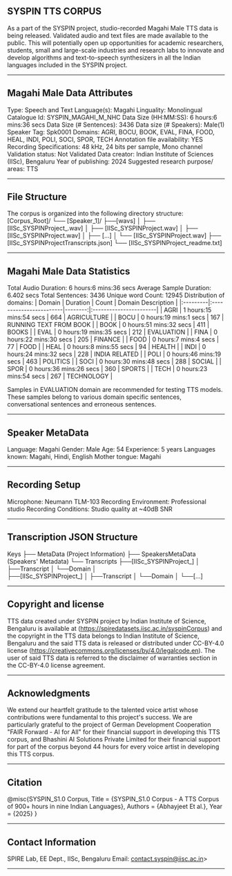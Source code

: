 ## SYSPIN TTS CORPUS

As a part of the SYSPIN project, studio-recorded Magahi Male TTS data is being released.
Validated audio and text files are made available to the public. This will potentially open up
opportunities for academic researchers, students, small and large-scale industries and research
labs to innovate and develop algorithms and text-to-speech synthesizers in all the Indian languages
included in the SYSPIN project.

---

## Magahi Male Data Attributes

Type: Speech and Text
Language(s): Magahi
Linguality: Monolingual
Catalogue Id: SYSPIN_MAGAHI_M_NHC
Data Size (HH:MM:SS): 6 hours:6 mins:36 secs
Data Size (# Sentences): 3436
Data size (# Speakers): Male(1)
Speaker Tag: Spk0001
Domains: AGRI, BOCU, BOOK, EVAL, FINA, FOOD, HEAL, INDI, POLI, SOCI, SPOR, TECH
Annotation file availability: YES
Recording Specifications: 48 kHz, 24 bits per sample, Mono channel
Validation status: Not Validated
Data creator: Indian Institute of Sciences (IISc), Bengaluru
Year of publishing: 2024
Suggested research purpose/ areas: TTS

---

## File Structure

The corpus is organized into the following directory structure:
[Corpus_Root]/
└── [Speaker_1]/
      ├──[wavs]
      │    ├── [IISc_SYSPINProject_<languageTag><genderTag><domainTag><uniqueID>.wav]
      │    ├── [IISc_SYSPINProject<languageTag><genderTag><domainTag><uniqueID>.wav]
      │    ├── [IISc_SYSPINProject<languageTag><genderTag><domainTag><uniqueID>.wav]
      │    ├── [...]
      │    └── [IISc_SYSPINProject<languageTag><genderTag><domainTag><uniqueID>.wav]
      ├── [IISc_SYSPINProject<languageTag><genderTag><speakerTag><qualityCheckTag>Transcripts.json]
      └── [IISc_SYSPINProject<languageTag><genderTag><speakerTag><qualityCheckTag>_readme.txt]

---

## Magahi Male Data Statistics

Total Audio Duration:    6 hours:6 mins:36 secs
Average Sample Duration: 6.402 secs
Total Sentences:         3436
Unique word Count:       12945
Distribution of domains:
| Domain   | Duration                |   Count | Domain Description     |
|:---------|:------------------------|--------:|:-----------------------|
| AGRI     | 1 hours:15 mins:54 secs |     664 | AGRICULTURE            |
| BOCU     | 0 hours:19 mins:1 secs  |     167 | RUNNING TEXT FROM BOOK |
| BOOK     | 0 hours:51 mins:32 secs |     411 | BOOKS                  |
| EVAL     | 0 hours:19 mins:35 secs |     212 | EVALUATION             |
| FINA     | 0 hours:22 mins:30 secs |     205 | FINANCE                |
| FOOD     | 0 hours:7 mins:4 secs   |     77  | FOOD                   |
| HEAL     | 0 hours:8 mins:55 secs  |     94  | HEALTH                 |
| INDI     | 0 hours:24 mins:32 secs |     228 | INDIA RELATED          |
| POLI     | 0 hours:46 mins:19 secs |     463 | POLITICS               |
| SOCI     | 0 hours:30 mins:48 secs |     288 | SOCIAL                 |
| SPOR     | 0 hours:36 mins:26 secs |     360 | SPORTS                 |
| TECH     | 0 hours:23 mins:54 secs |     267 | TECHNOLOGY             |

Samples in EVALUATION domain are recommended for testing TTS models. These samples belong to
various domain specific sentences, conversational sentences and erroneous sentences.

---

## Speaker MetaData

Language: Magahi
Gender: Male
Age: 54
Experience: 5 years
Languages known: Magahi, Hindi, English
Mother tongue: Magahi

---

## Recording Setup

Microphone: Neumann TLM-103
Recording Environment: Professional studio
Recording Conditions: Studio quality at ~40dB SNR

---

## Transcription JSON Structure

Keys
├── MetaData (Project Information)
├── SpeakersMetaData (Speakers' Metadata)
└── Transcripts
        ├──[IISc_SYSPINProject_<languageTag><genderTag><domainTag><uniqueID>]
        │ 			├──Transcript
        │ 			└──Domain
        │ 		
        ├──[IISc_SYSPINProject<languageTag><genderTag><domainTag>_<uniqueID>]
        │ 			├──Transcript
        │ 			└──Domain
        │
        └──[...]

---

## Copyright and license

TTS data created under SYSPIN project by Indian Institute of Science, Bengaluru is available
at (https://spiredatasets.iisc.ac.in/syspinCorpus) and the copyright in the TTS data belongs to
Indian Institute of Science, Bengaluru and the said TTS data is released or distributed under
CC-BY-4.0 license (https://creativecommons.org/licenses/by/4.0/legalcode.en). The user of
said TTS data is referred to the disclaimer of warranties section in the CC-BY-4.0 license
agreement.

---

## Acknowledgments

We extend our heartfelt gratitude to the talented voice artist whose contributions were
fundamental to this project's success.
We are particularly grateful to the project of German Development Cooperation "FAIR Forward - AI
for All" for their financial support in developing this TTS corpus, and Bhashini AI Solutions 
Private Limited for their financial support for part of the corpus beyond 44 hours for every 
voice artist in developing this TTS corpus.

---

## Citation

@misc{SYSPIN_S1.0 Corpus,
     	Title = {SYSPIN_S1.0 Corpus - A TTS Corpus of 900+ hours in nine Indian Languages},
     	Authors = {Abhayjeet Et al.},
     	Year = {2025}
}

---

## Contact Information

SPIRE Lab, EE Dept., IISc, Bengaluru
Email: contact.syspin@iisc.ac.in>

---
